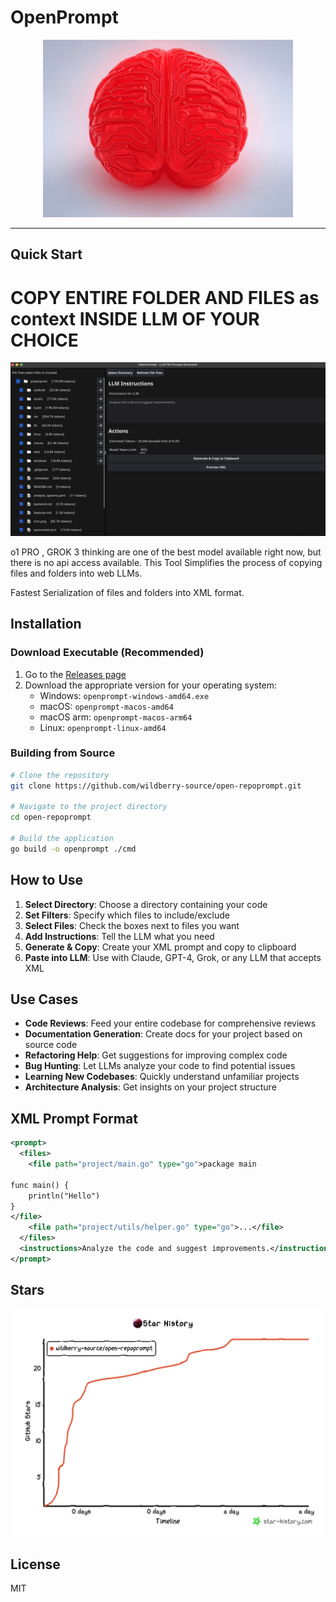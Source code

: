 # OpenPrompt

<p align="center">
  <img src="openprompt.png" width="400">
</p>

---
## Quick Start

# COPY ENTIRE FOLDER AND FILES as context INSIDE LLM OF YOUR CHOICE

![OpenPrompt Interface](home.png)

o1 PRO , GROK 3 thinking are one of the best model available right now, but there is no api access available.
This Tool Simplifies the process of copying files and folders into web LLMs.

Fastest Serialization of files and folders into XML format.

## Installation

### Download Executable (Recommended)

1. Go to the [Releases page](https://github.com/wildberry-source/open-repoprompt/releases)
2. Download the appropriate version for your operating system:
   - Windows: `openprompt-windows-amd64.exe`
   - macOS: `openprompt-macos-amd64`
   - macOS arm: `openprompt-macos-arm64`
   - Linux: `openprompt-linux-amd64`


### Building from Source

```bash
# Clone the repository
git clone https://github.com/wildberry-source/open-repoprompt.git

# Navigate to the project directory
cd open-repoprompt

# Build the application
go build -o openprompt ./cmd
```

## How to Use

1. **Select Directory**: Choose a directory containing your code
2. **Set Filters**: Specify which files to include/exclude
3. **Select Files**: Check the boxes next to files you want
4. **Add Instructions**: Tell the LLM what you need
5. **Generate & Copy**: Create your XML prompt and copy to clipboard
6. **Paste into LLM**: Use with Claude, GPT-4, Grok, or any LLM that accepts XML

## Use Cases

- **Code Reviews**: Feed your entire codebase for comprehensive reviews
- **Documentation Generation**: Create docs for your project based on source code
- **Refactoring Help**: Get suggestions for improving complex code
- **Bug Hunting**: Let LLMs analyze your code to find potential issues
- **Learning New Codebases**: Quickly understand unfamiliar projects
- **Architecture Analysis**: Get insights on your project structure

## XML Prompt Format

```xml
<prompt>
  <files>
    <file path="project/main.go" type="go">package main

func main() {
    println("Hello")
}
</file>
    <file path="project/utils/helper.go" type="go">...</file>
  </files>
  <instructions>Analyze the code and suggest improvements.</instructions>
</prompt>
```

## Stars


![Popularity](star-history.png)


## License

MIT
